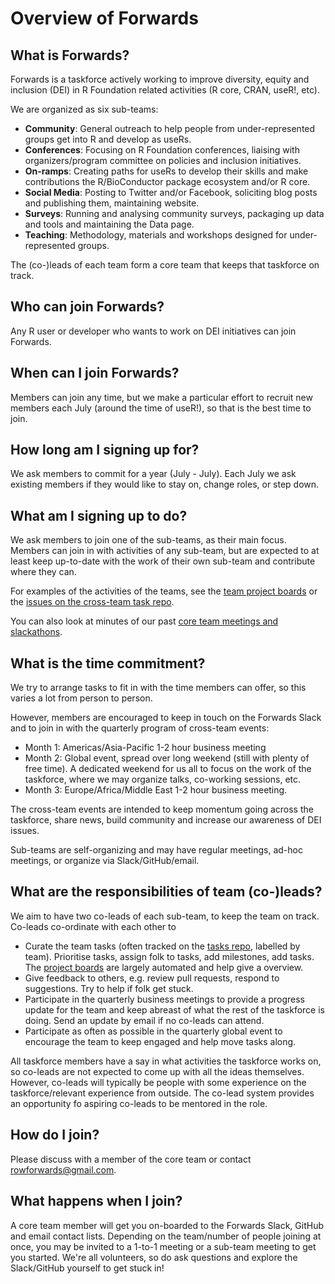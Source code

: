 # Overview of Forwards

## What is Forwards?

Forwards is a taskforce actively working to improve diversity, equity and inclusion (DEI) in R Foundation related activities (R core, CRAN, useR!, etc).

We are organized as six sub-teams: 

 - **Community**: General outreach to help people from under-represented groups get into R and develop as useRs.
 - **Conferences**: Focusing on R Foundation conferences, liaising with organizers/program committee on policies and inclusion initiatives.
 - **On-ramps**: Creating paths for useRs to develop their skills and make contributions the R/BioConductor package ecosystem and/or R core.
 - **Social Media**: Posting to Twitter and/or Facebook, soliciting blog posts and publishing them, maintaining website.
 - **Surveys**: Running and analysing community surveys, packaging up data and tools and maintaining the Data page.
 - **Teaching**: Methodology, materials and workshops designed for under-represented groups.
 
The (co-)leads of each team form a core team that keeps that taskforce on track.

## Who can join Forwards?

Any R user or developer who wants to work on DEI initiatives can join Forwards.

## When can I join Forwards?

Members can join any time, but we make a particular effort to recruit new members each July (around the time of useR!), so that is the best time to join.

## How long am I signing up for?

We ask members to commit for a year (July - July). Each July we ask existing members if they would like to stay on, change roles, or step down.

## What am I signing up to do?

We ask members to join one of the sub-teams, as their main focus. Members can join in with activities of any sub-team, but are expected to at least keep up-to-date with the work of their own sub-team and contribute where they can.

For examples of the activities of the teams, see the [team project boards](https://github.com/orgs/forwards/projects) or the [issues on the cross-team task repo](https://github.com/forwards/tasks/issues).

You can also look at minutes of our past [core team meetings and slackathons](https://github.com/forwards/meetings-public).

## What is the time commitment?

We try to arrange tasks to fit in with the time members can offer, so this varies a lot from person to person.

However, members are encouraged to keep in touch on the Forwards Slack and to join in with the quarterly program of cross-team events:

 - Month 1: Americas/Asia-Pacific 1-2 hour business meeting
 - Month 2: Global event, spread over long weekend (still with plenty of free time). A dedicated weekend for us all to focus on the work of the taskforce, where we may organize talks, co-working sessions, etc.
 - Month 3: Europe/Africa/Middle East 1-2 hour business meeting.
 
The cross-team events are intended to keep momentum going across the taskforce, share news, build community and increase our awareness of DEI issues. 
 
Sub-teams are self-organizing and may have regular meetings, ad-hoc meetings, or organize via Slack/GitHub/email.

## What are the responsibilities of team (co-)leads?

We aim to have two co-leads of each sub-team, to keep the team on track. Co-leads co-ordinate with each other to 

 - Curate the team tasks (often tracked on the [tasks repo](https://github.com/forwards/tasks/issues?q=is%3Aissue+is%3Aopen), labelled by team). Prioritise tasks, assign folk to tasks, add milestones, add tasks. The [project boards](https://github.com/orgs/forwards/projects/2) are largely automated and help give a overview.
 - Give feedback to others, e.g. review pull requests, respond to suggestions. Try to help if folk get stuck.
 - Participate in the quarterly business meetings to provide a progress update for the team and keep abreast of what the rest of the taskforce is doing. Send an update by email if no co-leads can attend.
 - Participate as often as possible in the quarterly global event to encourage the team to keep engaged and help move tasks along.

All taskforce members have a say in what activities the taskforce works on, so co-leads are not expected to come up with all the ideas themselves. However, co-leads will 
typically be people with some experience on the taskforce/relevant experience from outside. The co-lead system provides an opportunity fo aspiring co-leads to be mentored in the role.

## How do I join?

Please discuss with a member of the core team or contact rowforwards@gmail.com.

## What happens when I join?

A core team member will get you on-boarded to the Forwards Slack, GitHub and email contact lists. Depending on the team/number of people joining at once, you may be invited to a 1-to-1 meeting or a sub-team meeting to get you started. We're all volunteers, so do ask questions and explore the Slack/GitHub yourself to get stuck in!
